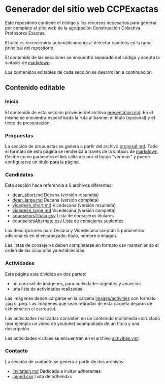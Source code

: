 # Generador del sitio web CCPExactas

Este repositorio contiene el código y los recursos
necesarios para generar por completo el sitio web de la 
agrupación Construcción Colectiva Profesorxs Exactas.

El sitio es reconstruido automáticamente al detectar
cambios en la rama principal del repositorio.

El contenido de las secciones se encuentra separado del
código y acepta la sintaxis de [markdown].

Los contenidos editables de cada sección se desarrollan
a continuación.

## Contenido editable

### Inicio

El contenido de esta sección proviene del archivo
[presentation.md]. En el mismo se encuentra especificada
la ruta al banner, el título (opcional) y el texto de
presentación.

### Propuestas

La sección de propuestas se genera a partir del archivo
[proposal.md]. Todo el formato de esta página se
renderiza a través de la sintaxis de [markdown].
Recibe como parámetro el link utilizado por el botón 
"ver más" y puede configurarse un título para la página.

### Candidatxs

Esta sección hace referencia a 6 archivos diferentes:
- [dean_short.md] Decana (versión resumida)
- [dean_large.md] Decana (versión completa)
- [vicedean_short.md] Vicedecana (versión resumida)
- [vicedean_large.md] Vicedecana (versión completa)
- [counselorsTitular.csv] Lista de consejerxs titulares
- [counselorsAlternate.csv] Lista de consejerxs suplentes 

Las descripciones para Decana y Vicedecana aceptan 3 parámetros 
adicionales en el encabezado: titulo, nombre e imagen.

Las listas de consejerxs deben completarse en formato
csv manteniendo el orden de las columnas ya establecidas.

### Actividades

Esta página esta dividida en dos partes: 
- un carrusel de imágenes, para actividades vigentes y 
anuncios. 
- una lista de actividades realizadas. 

Las imágenes deben cargarse en la carpeta [images/activities] 
con formato .jpg o .png. Las imágenes que sean retiradas 
de esta carpeta dejarán de exhibirse en el carrousel.

Las actividades realizadas consisten en un contenido
multimedia incrustado (por ejemplo un video de youtube) 
acompañado de un título y una descripción.

Las actividades visibles se encuentran en el archivo
[activities.yml].

### Contacto

La sección de contacto se genera a partir de dos archivos:
- [invitation.md] Dedicado a invitar adherentes
- [joined.csv] Lista de adheridxs


[markdown]: https://marked.js.org/demo
[presentation.md]: ./content/texts/presentation.md
[proposal.md]: ./content/texts/proposal.md
[dean_short.md]: ./content/texts/dean_short.md
[dean_large.md]: ./content/texts/dean_large.md
[vicedean_short.md]: ./content/texts/vicedean_short.md
[vicedean_large.md]: ./content/texts/vicedean_large.md
[counselorsTitular.csv]: ./content/csvs/counselorsTitular.csv
[counselorsAlternate.csv]: ./content/csvs/counselorsAlternate.csv
[images/activities]: ./build/static/img/activities
[texts/activities]: ./content/texts/activities
[invitation.md]: ./content/texts/invitation.md
[joined.csv]: ./content/csvs/joined.csv
[activities.yml]: ./content/activities.yml
